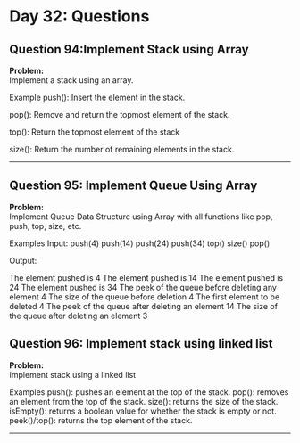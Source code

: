 # Day 32: Questions

## Question 94:Implement Stack using Array

**Problem:**  
Implement a stack using an array.

Example
push(): Insert the element in the stack.

pop(): Remove and return the topmost element of the stack.

top(): Return the topmost element of the stack

size(): Return the number of remaining elements in the stack.

---

## Question 95: Implement Queue Using Array

**Problem:**  
 Implement Queue Data Structure using Array with all functions like pop, push, top, size, etc.

Examples
Input: push(4)
push(14)
push(24)
push(34)
top()
size()
pop()

Output:

The element pushed is 4
The element pushed is 14
The element pushed is 24
The element pushed is 34
The peek of the queue before deleting any element 4
The size of the queue before deletion 4
The first element to be deleted 4
The peek of the queue after deleting an element 14
The size of the queue after deleting an element 3

## Question 96: Implement stack using linked list

**Problem:**  
Implement stack using a linked list

Examples
push(): pushes an element at the top of the stack.
pop(): removes an element from the top of the stack.
size(): returns the size of the stack.
isEmpty(): returns a boolean value for whether the stack is empty or not.
peek()/top(): returns the top element of the stack.

---
